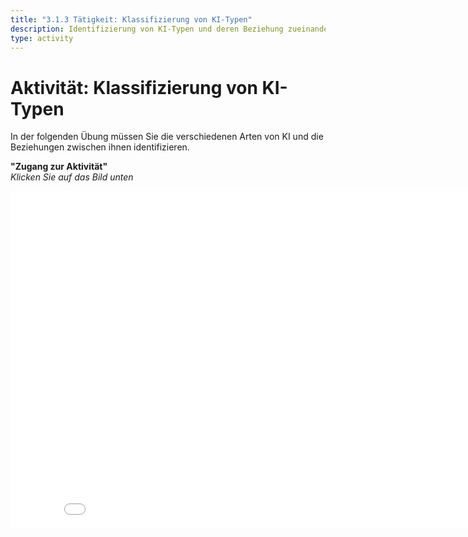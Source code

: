 ```yaml
---
title: "3.1.3 Tätigkeit: Klassifizierung von KI-Typen"
description: Identifizierung von KI-Typen und deren Beziehung zueinander.
type: activity
---
```


# Aktivität: Klassifizierung von KI-Typen  

In der folgenden Übung müssen Sie die verschiedenen Arten von KI und die Beziehungen zwischen ihnen identifizieren.

**"Zugang zur Aktivität"**  
_Klicken Sie auf das Bild unten_

<center><iframe width="860" height="540" src="3-1-3a-activity-what-type-of-ai/3-1-3a-AI-types-relations.html" frameborder="0" allowfullscreen></iframe></center>
